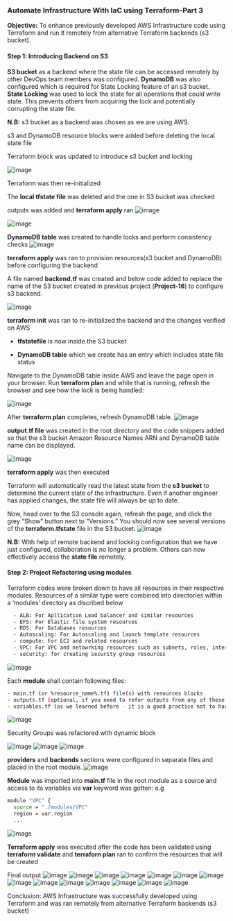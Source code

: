 ### Automate Infrastructure With IaC using Terraform-Part 3

**Objective:** To enhance previously developed AWS Infrastructure code using Terraform and run it remotely from alternative Terraform backends (s3 bucket).

#### Step 1: Introducing Backend on S3

**S3 bucket** as a backend where the state file can be accessed remotely by other DevOps team members was configured. **DynamoDB** was also configured which is required for State Locking feature of an s3 bucket. **State Locking** was used to lock the state for all operations that could write state. This prevents others from acquiring the lock and potentially corrupting the state file.

**N.B:** s3 bucket as a backend was chosen as we are using AWS. 

s3 and DynamoDB resource blocks were added before deleting the local state file

Terraform block was updated to introduce s3 bucket and locking

![image](https://user-images.githubusercontent.com/87030990/175301095-5eb87fbb-c3d4-4167-a252-d987165b6a2e.png)

Terraform was then re-initialized

The **local tfstate file** was deleted and the one in S3 bucket was checked

outputs was added and **terraform apply** ran
![image](https://user-images.githubusercontent.com/87030990/175379306-3b26b973-d1bb-4397-bddc-2cc60597eb90.png)

![image](https://user-images.githubusercontent.com/87030990/175135834-924bd76f-53bd-4db9-b6b2-37ccfb976da6.png)

**DynamoDB table** was created to handle locks and perform consistency checks
![image](https://user-images.githubusercontent.com/87030990/175300939-757fd8b7-6fd3-49ea-b325-257382c87562.png)

**terraform apply** was ran to provision resources(s3 bucket and DynamoDB) before configuring the backend


A file named **backend.tf** was created and below code added to replace the name of the S3 bucket created in previous project (**Project-16**) to configure s3 backend.

![image](https://user-images.githubusercontent.com/87030990/175295625-5f84ee27-c9ce-4621-bf42-20d3bf42c4da.png)

**terraform init** was ran to re-initialized the backend and the changes verified on AWS

- **tfstatefile** is now inside the S3 bucket

- **DynamoDB table** which we create has an entry which includes state file status

Navigate to the DynamoDB table inside AWS and leave the page open in your browser. Run **terraform plan** and while that is running, refresh the browser and see how the lock is being handled:

![image](https://user-images.githubusercontent.com/87030990/175098157-01ea2b9c-917c-4c8b-b2d3-0d019fb6e0b8.png)

After **terraform plan** completes, refresh DynamoDB table.
![image](https://user-images.githubusercontent.com/87030990/175098866-928f5d2e-229c-43a8-b01f-724dd4cb4663.png)

**output.tf file** was created in the root directory and the code snippets added so that the s3 bucket Amazon Resource Names ARN and DynamoDB table name can be displayed.

![image](https://user-images.githubusercontent.com/87030990/175306218-fbe5f3c2-99bc-4655-95b4-2c79ce528498.png)

**terraform apply** was then executed

Terraform will automatically read the latest state from the **s3 bucket** to determine the current state of the infrastructure. Even if another engineer has applied changes, the state file will always be up to date.

Now, head over to the S3 console again, refresh the page, and click the grey “Show” button next to “Versions.” You should now see several versions of the **terraform.tfstate** file in the S3 bucket:
![image](https://user-images.githubusercontent.com/87030990/175122841-53fa3896-f965-41bc-b416-510afdfa1556.png)

**N.B:** With help of remote backend and locking configuration that we have just configured, collaboration is no longer a problem. Others can now effectively access the **state file** remotely.

#### Step 2: Project Refactoring using modules

Terraform codes were broken down to have all resources in their respective modules. Resources of a similar type were combined into directories within a ‘modules’ directory as discribed below
````bash
  - ALB: For Apllication Load balancer and similar resources
  - EFS: For Elastic file system resources
  - RDS: For Databases resources
  - Autoscaling: For Autoscaling and launch template resources
  - compute: For EC2 and related resources
  - VPC: For VPC and netowrking resources such as subnets, roles, internet gateway, nat gateway, route tables e.t.c.
  - security: for creating security group resources
  ````
  
  ![image](https://user-images.githubusercontent.com/87030990/175339578-27ef296d-3603-4e50-886d-af5baa099a97.png)
  
  
  Each **module** shall contain following files:
````bash 
- main.tf (or %resource_name%.tf) file(s) with resources blocks
- outputs.tf (optional, if you need to refer outputs from any of these resources in your root module)
- variables.tf (as we learned before - it is a good practice not to hard code the values and use variables)
````
![image](https://user-images.githubusercontent.com/87030990/175377083-2c766773-b03e-40eb-87c8-44098ffbd46f.png)

Security Groups was refactored with dynamic block

![image](https://user-images.githubusercontent.com/87030990/175378269-ba4052e1-5fbd-47d5-85ff-59882dc8a781.png)
![image](https://user-images.githubusercontent.com/87030990/175378665-44d7c655-5380-46b7-ae5b-0a243d05d35c.png)
![image](https://user-images.githubusercontent.com/87030990/175378728-1258b655-a9d0-45b3-a8a8-b5f7e5a4a25a.png)


**providers** and **backends** sections were configured in separate files and placed in the root module.
![image](https://user-images.githubusercontent.com/87030990/175340473-e50709e8-eec2-44b0-9779-a12a5d54379c.png)

**Module** was imported into **main.tf** file in the root module as a source and access to its variables via **var** keyword was gotten:
e.g
````bash
module "VPC" {
  source = "./modules/VPC"
  region = var.region
  ...
  ````
  ![image](https://user-images.githubusercontent.com/87030990/175344805-998e0b8b-9f60-4051-b638-e02e327b536f.png)

**Terraform apply** was executed after the code has been validated using **terraform validate** and **terraforn plan** ran to confirm the resources that will be created

Final output
![image](https://user-images.githubusercontent.com/87030990/175133019-3c60786f-6295-4b73-aefe-47c44c818c7b.png)
![image](https://user-images.githubusercontent.com/87030990/175133225-4bdfc733-b034-4325-a1a6-7fdc10da11cb.png)
![image](https://user-images.githubusercontent.com/87030990/175133321-d81bc274-9036-4540-94a9-7d7ca5a140fc.png)
![image](https://user-images.githubusercontent.com/87030990/175133476-f112abff-5b99-4764-a6c5-524af8df1f6a.png)
![image](https://user-images.githubusercontent.com/87030990/175133688-3c41b1a0-cb4c-4676-8403-ff1bbc2f0bae.png)
![image](https://user-images.githubusercontent.com/87030990/175133864-f995582f-ec0e-4aba-9f2a-4d23a4a117a5.png)
![image](https://user-images.githubusercontent.com/87030990/175134030-fc71b04d-de99-46a9-981c-75a16574f935.png)
![image](https://user-images.githubusercontent.com/87030990/175134133-f6d43908-3bd9-412b-aa36-59337769c84b.png)
![image](https://user-images.githubusercontent.com/87030990/175134654-04c5200b-0f7e-4c6e-b36d-2bdaa76624f1.png)
![image](https://user-images.githubusercontent.com/87030990/175134886-c7731eeb-d346-4a1f-be90-2e110f0b9d1a.png)
![image](https://user-images.githubusercontent.com/87030990/175135361-9ff96dab-c2c5-4695-89fb-c5d85a9689f8.png)
![image](https://user-images.githubusercontent.com/87030990/175135543-fd2bcfdd-fcfd-48df-8600-9ac76a54e8bc.png)
![image](https://user-images.githubusercontent.com/87030990/175135834-924bd76f-53bd-4db9-b6b2-37ccfb976da6.png)
![image](https://user-images.githubusercontent.com/87030990/175136056-1b4578bb-1d3b-4a0c-9df9-446f932b7117.png)

Conclusion: AWS Infrastructure was successfully developed using Terraform and was ran remotely from alternative Terraform backends (s3 bucket)


